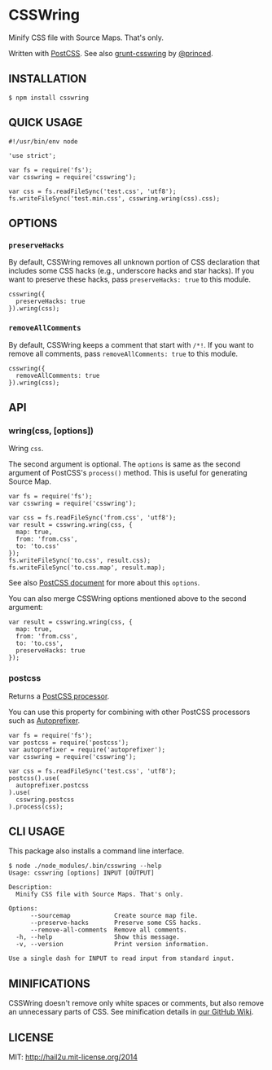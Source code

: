 CSSWring
========

Minify CSS file with Source Maps. That's only.

Written with [PostCSS][1]. See also [grunt-csswring][2] by [@princed][3].


INSTALLATION
------------

    $ npm install csswring


QUICK USAGE
-----------

    #!/usr/bin/env node
    
    'use strict';
    
    var fs = require('fs');
    var csswring = require('csswring');
    
    var css = fs.readFileSync('test.css', 'utf8');
    fs.writeFileSync('test.min.css', csswring.wring(css).css);


OPTIONS
-------

### `preserveHacks`

By default, CSSWring removes all unknown portion of CSS declaration that
includes some CSS hacks (e.g., underscore hacks and star hacks). If you want to
preserve these hacks, pass `preserveHacks: true` to this module.

    csswring({
      preserveHacks: true
    }).wring(css);


### `removeAllComments`

By default, CSSWring keeps a comment that start with `/*!`. If you want to
remove all comments, pass `removeAllComments: true` to this module.

    csswring({
      removeAllComments: true
    }).wring(css);


API
---

### wring(css, [options])

Wring `css`.

The second argument is optional. The `options` is same as the second argument of
PostCSS's `process()` method. This is useful for generating Source Map.

    var fs = require('fs');
    var csswring = require('csswring');
    
    var css = fs.readFileSync('from.css', 'utf8');
    var result = csswring.wring(css, {
      map: true,
      from: 'from.css',
      to: 'to.css'
    });
    fs.writeFileSync('to.css', result.css);
    fs.writeFileSync('to.css.map', result.map);

See also [PostCSS document][4] for more about this `options`.

You can also merge CSSWring options mentioned above to the second argument:

    var result = csswring.wring(css, {
      map: true,
      from: 'from.css',
      to: 'to.css',
      preserveHacks: true
    });


### postcss

Returns a [PostCSS processor][5].

You can use this property for combining with other PostCSS processors
such as [Autoprefixer][6].

    var fs = require('fs');
    var postcss = require('postcss');
    var autoprefixer = require('autoprefixer');
    var csswring = require('csswring');
    
    var css = fs.readFileSync('test.css', 'utf8');
    postcss().use(
      autoprefixer.postcss
    ).use(
      csswring.postcss
    ).process(css);


CLI USAGE
---------

This package also installs a command line interface.

    $ node ./node_modules/.bin/csswring --help
    Usage: csswring [options] INPUT [OUTPUT]
    
    Description:
      Minify CSS file with Source Maps. That's only.
    
    Options:
          --sourcemap            Create source map file.
          --preserve-hacks       Preserve some CSS hacks.
          --remove-all-comments  Remove all comments.
      -h, --help                 Show this message.
      -v, --version              Print version information.
    
    Use a single dash for INPUT to read input from standard input.


MINIFICATIONS
-------------

CSSWring doesn't remove only white spaces or comments, but also remove an
unnecessary parts of CSS. See minification details in [our GitHub Wiki][7].


LICENSE
-------

MIT: http://hail2u.mit-license.org/2014


[1]: https://github.com/postcss/postcss
[2]: https://github.com/princed/grunt-csswring
[3]: https://github.com/princed
[4]: https://github.com/postcss/postcss#source-map-1
[5]: https://github.com/postcss/postcss#processor
[6]: https://github.com/postcss/autoprefixer
[7]: https://github.com/hail2u/node-csswring/wiki
